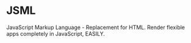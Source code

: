 # JSML
JavaScript Markup Language - Replacement for HTML. Render flexible apps completely in JavaScript, EASILY.

